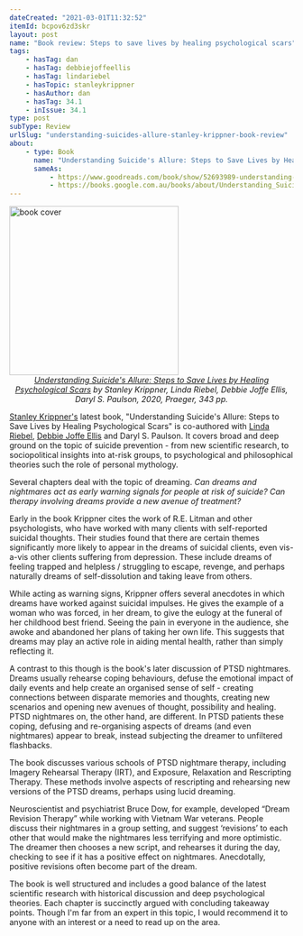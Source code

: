 ```yaml
---
dateCreated: "2021-03-01T11:32:52"
itemId: bcpov6zd3skr
layout: post
name: "Book review: Steps to save lives by healing psychological scars"
tags:
    - hasTag: dan
    - hasTag: debbiejoffeellis
    - hasTag: lindariebel
    - hasTopic: stanleykrippner
    - hasAuthor: dan
    - hasTag: 34.1
    - inIssue: 34.1
type: post
subType: Review
urlSlug: "understanding-suicides-allure-stanley-krippner-book-review"
about:
    - type: Book
      name: "Understanding Suicide's Allure: Steps to Save Lives by Healing Psychological Scars"
      sameAs:
          - https://www.goodreads.com/book/show/52693989-understanding-suicide-s-allure
          - https://books.google.com.au/books/about/Understanding_Suicide_s_Allure.html?id=ILfCEAAAQBAJ
---
```


<a href="https://www.goodreads.com/book/show/52693989-understanding-suicide-s-allure">
<img src="../images/post-bcpov6zd3skr-0.jpg" alt="book cover" width="300" height="auto"/>
</a>
<!--nopreview--><div class="caption" style="text-align: center;"><i><a href="https://www.goodreads.com/book/show/52693989-understanding-suicide-s-allure">Understanding Suicide's Allure: Steps to Save Lives by Healing Psychological Scars</a> by Stanley Krippner, Linda Riebel, Debbie Joffe Ellis, Daryl S. Paulson, 2020, Praeger, 343 pp.</i></div><!--/nopreview-->

[Stanley Krippner's](../@stanleykrippner) latest book, "Understanding Suicide's Allure: Steps to Save Lives by Healing Psychological Scars" is co-authored with [Linda Riebel](../@lindariebel), [Debbie Joffe Ellis](../@debbiejoffeellis) and Daryl S. Paulson. It covers broad and deep ground on the topic of suicide prevention - from new scientific research, to sociopolitical insights into at-risk groups, to psychological and philosophical theories such the role of personal mythology.

Several chapters deal with the topic of dreaming. _Can dreams and nightmares act as early warning signals for people at risk of suicide? Can therapy involving dreams provide a new avenue of treatment?_

Early in the book Krippner cites the work of R.E. Litman and other psychologists, who have worked with many clients with self-reported suicidal thoughts. Their studies found that there are certain themes significantly more likely to appear in the dreams of suicidal clients, even vis-a-vis other clients suffering from depression. These include dreams of feeling trapped and helpless / struggling to escape, revenge, and perhaps naturally dreams of self-dissolution and taking leave from others.

While acting as warning signs, Krippner offers several anecdotes in which dreams have worked against suicidal impulses. He gives the example of a woman who was forced, in her dream, to give the eulogy at the funeral of her childhood best friend. Seeing the pain in everyone in the audience, she awoke and abandoned her plans of taking her own life. This suggests that dreams may play an active role in aiding mental health, rather than simply reflecting it.

A contrast to this though is the book's later discussion of PTSD nightmares. Dreams usually rehearse coping behaviours, defuse the emotional impact of daily events and help create an organised sense of self - creating connections between disparate memories and thoughts, creating new scenarios and opening new avenues of thought, possibility and healing. PTSD nightmares on, the other hand, are different. In PTSD patients these coping, defusing and re-organising aspects of dreams (and even nightmares) appear to break, instead subjecting the dreamer to unfiltered flashbacks.

The book discusses various schools of PTSD nightmare therapy, including Imagery Rehearsal Therapy (IRT), and Exposure, Relaxation and Rescripting Therapy. These methods involve aspects of rescripting and rehearsing new versions of the PTSD dreams, perhaps using lucid dreaming.

Neuroscientist and psychiatrist Bruce Dow, for example, developed “Dream Revision Therapy” while working with Vietnam War veterans. People discuss their nightmares in a group setting, and suggest ‘revisions’ to each other that would make the nightmares less terrifying and more optimistic. The dreamer then chooses a new script, and rehearses it during the day, checking to see if it has a positive effect on nightmares. Anecdotally, positive revisions often become part of the dream.

The book is well structured and includes a good balance of the latest scientific research with historical discussion and deep psychological theories. Each chapter is succinctly argued with concluding takeaway points. Though I'm far from an expert in this topic, I would recommend it to anyone with an interest or a need to read up on the area.
